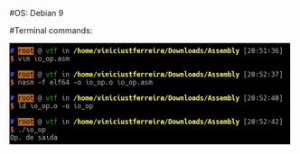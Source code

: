#OS: Debian 9

#Terminal commands:

![alt text](https://github.com/viniciustavanoferreira/asm-lang/blob/master/terminal.png)
